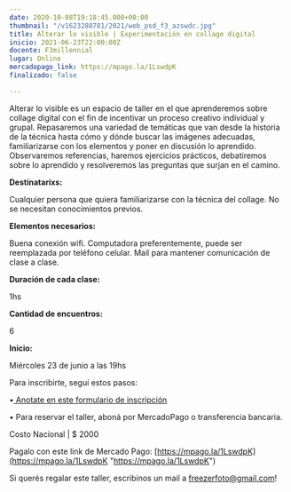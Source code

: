 ```yaml
---
date: 2020-10-08T19:18:45.000+00:00
thumbnail: "/v1623288781/2021/web_psd_f3_azswdc.jpg"
title: Alterar lo visible | Experimentación en collage digital
inicio: 2021-06-23T22:00:00Z
docente: F3millennial
lugar: Online
mercadopago_link: https://mpago.la/1LswdpK
finalizado: false

---
```

Alterar lo visible es un espacio de taller en el que aprenderemos sobre collage digital con el fin de incentivar un proceso creativo individual y grupal. Repasaremos una variedad de temáticas que van desde la historia de la técnica hasta cómo y dónde buscar las imágenes adecuadas, familiarizarse con los elementos y poner en discusión lo aprendido. Observaremos referencias, haremos ejercicios prácticos, debatiremos sobre lo aprendido y resolveremos las preguntas que surjan en el camino.

**Destinatarixs:**

Cualquier persona que quiera familiarizarse con la técnica del collage. No se necesitan conocimientos previos.

**Elementos necesarios:**

Buena conexión wifi. Computadora preferentemente, puede ser reemplazada por teléfono celular. Mail para mantener comunicación de clase a clase.

**Duración de cada clase:**

1hs

**Cantidad de encuentros:**

6

**Inicio:**

Miércoles 23 de junio a las 19hs

Para inscribirte, seguí estos pasos:

•[ Anotate en este formulario de inscripción  ](https://docs.google.com/forms/d/1rVzNumzsgANhDY9-Y8hvVDJ8LaccHN_XEV2l0lWV4p8/edit)

• Para reservar el taller, aboná por MercadoPago o transferencia bancaria.

Costo Nacional | $ 2000

Pagalo con este link de Mercado Pago: [https://mpago.la/1LswdpK](https://mpago.la/1LswdpK "https://mpago.la/1LswdpK")

Si querés regalar este taller, escribinos un mail a freezerfoto@gmail.com!